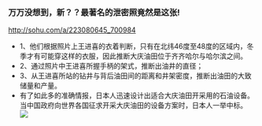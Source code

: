 ### 万万没想到，新？？最著名的泄密照竟然是这张!
http://sohu.com/a/223080645_700984
- 1、他们根据照片上王进喜的衣着判断，只有在北纬46度至48度的区域内，冬季才有可能穿这样的衣服，因此推断大庆油田位于齐齐哈尔与哈尔滨之间。
- 2、通过照片中王进喜所握手柄的架式，推断出油井的直径；
- 3、从王进喜所站的钻井与背后油田间的距离和井架密度，推断出油田的大致储量和产量。
- 有了如此多的准确情报，日本人迅速设计出适合大庆油田开采用的石油设备。当中国政府向世界各国征求开采大庆油田的设备方案时，日本人一举中标。
![](http://5b0988e595225.cdn.sohucs.com/images/20180218/3cada650630f4fadb6abe09a3dc4fa5a.jpeg)
